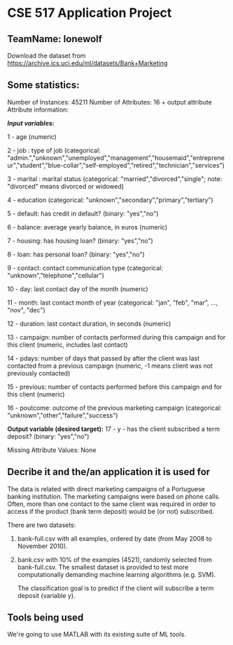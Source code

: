 # CSE 517 Application Project

## TeamName: lonewolf

Download the dataset from https://archive.ics.uci.edu/ml/datasets/Bank+Marketing

## Some statistics:

Number of Instances: 45211
Number of Attributes: 16 + output attribute
Attribute information:


   ***Input variables:***
   
1 - age (numeric)

2 - job : type of job (categorical: "admin.","unknown","unemployed","management","housemaid","entrepreneur","student","blue-collar","self-employed","retired","technician","services")

3 - marital : marital status (categorical: "married","divorced","single"; note: "divorced" means divorced or widowed)

4 - education (categorical: "unknown","secondary","primary","tertiary")

5 - default: has credit in default? (binary: "yes","no")

6 - balance: average yearly balance, in euros (numeric) 

7 - housing: has housing loan? (binary: "yes","no")

8 - loan: has personal loan? (binary: "yes","no")

9 - contact: contact communication type (categorical: "unknown","telephone","cellular") 

10 - day: last contact day of the month (numeric)

11 - month: last contact month of year (categorical: "jan", "feb", "mar", ..., "nov", "dec")

12 - duration: last contact duration, in seconds (numeric)

13 - campaign: number of contacts performed during this campaign and for this client (numeric, includes last contact)

14 - pdays: number of days that passed by after the client was last contacted from a previous campaign (numeric, -1 means client was not previously contacted)

15 - previous: number of contacts performed before this campaign and for this client (numeric)

16 - poutcome: outcome of the previous marketing campaign (categorical: "unknown","other","failure","success")


  **Output variable (desired target):**
17 - y - has the client subscribed a term deposit? (binary: "yes","no")

Missing Attribute Values: None

## Decribe it and the/an application it is used for
The data is related with direct marketing campaigns of a Portuguese banking institution. 
   The marketing campaigns were based on phone calls. Often, more than one contact to the same client was required in order to access if the product (bank term deposit) would be (or not) subscribed. 

   There are two datasets: 

1. bank-full.csv with all examples, ordered by date (from May 2008 to November 2010).
2. bank.csv with 10% of the examples (4521), randomly selected from bank-full.csv.
   The smallest dataset is provided to test more computationally demanding machine learning algorithms (e.g. SVM).

   The classification goal is to predict if the client will subscribe a term deposit (variable y).

## Tools being used
We're going to use MATLAB with its existing suite of ML tools.
